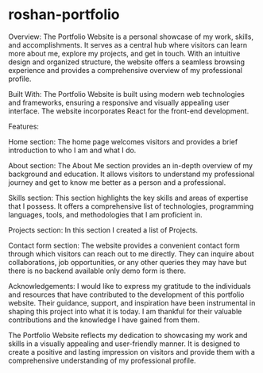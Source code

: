 # roshan-portfolio

Overview: The Portfolio Website is a personal showcase of my work, skills, and accomplishments. It serves as a central hub where visitors can learn more about me, explore my projects, and get in touch. With an intuitive design and organized structure, the website offers a seamless browsing experience and provides a comprehensive overview of my professional profile.

Built With: The Portfolio Website is built using modern web technologies and frameworks, ensuring a responsive and visually appealing user interface. The website incorporates React for the front-end development.

Features:

Home section: The home page welcomes visitors and provides a brief introduction to who I am and what I do.

About section: The About Me section provides an in-depth overview of my background and education. It allows visitors to understand my professional journey and get to know me better as a person and a professional.

Skills section: This section highlights the key skills and areas of expertise that I possess. It offers a comprehensive list of technologies, programming languages, tools, and methodologies that I am proficient in.

Projects section: In this section I created a list of Projects.

Contact form section: The website provides a convenient contact form through which visitors can reach out to me directly. They can inquire about collaborations, job opportunities, or any other queries they may have but there is no backend available only demo form is there.

Acknowledgements: I would like to express my gratitude to the individuals and resources that have contributed to the development of this portfolio website. Their guidance, support, and inspiration have been instrumental in shaping this project into what it is today. I am thankful for their valuable contributions and the knowledge I have gained from them.

The Portfolio Website reflects my dedication to showcasing my work and skills in a visually appealing and user-friendly manner. It is designed to create a positive and lasting impression on visitors and provide them with a comprehensive understanding of my professional profile.
